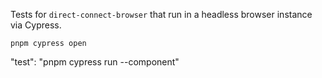 Tests for `direct-connect-browser` that run in a headless browser instance via Cypress.

`pnpm cypress open`

"test": "pnpm cypress run --component"
